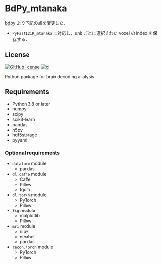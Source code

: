 # BdPy_mtanaka

[bdpy](https://github.com/KamitaniLab/bdpy) より下記の点を変更した．

- `PyFastL2iR_mtanaka` に対応し，unit ごとに選択された voxel の index を保存する．

## License

[![GitHub license](https://img.shields.io/github/license/KamitaniLab/bdpy)](https://github.com/KamitaniLab/bdpy/blob/master/LICENSE)
[![ci](https://github.com/KamitaniLab/bdpy/actions/workflows/ci.yml/badge.svg)](https://github.com/KamitaniLab/bdpy/actions/workflows/ci.yml)

Python package for brain decoding analysis

## Requirements

- Python 3.8 or later
- numpy
- scipy
- scikit-learn
- pandas
- h5py
- hdf5storage
- pyyaml

### Optional requirements

- `dataform` module
    - pandas
- `dl.caffe` module
    - Caffe
    - Pillow
    - tqdm
- `dl.torch` module
    - PyTorch
    - Pillow
- `fig` module
    - matplotlib
    - Pillow
- `mri` module
    - nipy
    - nibabel
    - pandas
- `recon.torch` module
    - PyTorch
    - Pillow

